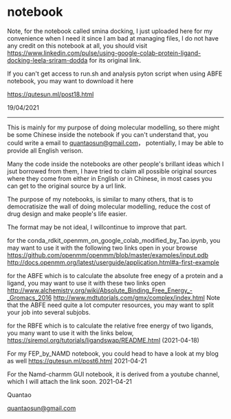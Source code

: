 # notebook

Note, for the notebook called smina docking, I just uploaded here for my convenience when I need it  since I am bad at managing files, I do not have any credit on this notebook at all, you should visit https://www.linkedin.com/pulse/using-google-colab-protein-ligand-docking-leela-sriram-dodda for its original link.

If you can't get access to run.sh and analysis pyton script when using ABFE notebook, you may want to download it here

https://qutesun.ml/post18.html

19/04/2021

-----------------------------------------------------------------------
This is mainly for my purpose of doing molecular modelling, so there might be some Chinese inside the notebook
if you can't understand that, you could write a email to quantaosun@gmail.com， potentially, I may be able to provide all English verison.

Many the code inside the notebooks are other people's brillant ideas which I jsut borrowed from them, I have tried to claim all possible original sources where they come from either in English or in Chinese, in most cases you can get to the original source by a url link.

The purpose of my notebooks, is similar to many others, that is to democratisize the wall of doing molecular modelling, reduce the cost of drug design and make people's life easier.

The format may be not ideal, I willcontinue to improve that part.

for the  conda_rdkit_openmm_on_google_colab_modified_by_Tao.ipynb, you may want to use it with the following two links open in your browse
https://github.com/openmm/openmm/blob/master/examples/input.pdb 
http://docs.openmm.org/latest/userguide/application.html#a-first-example

for the ABFE which is to calculate the absolute free enegy of a protein and a ligand, you may want to use it with these two links open 
http://www.alchemistry.org/wiki/Absolute_Binding_Free_Energy_-_Gromacs_2016
http://www.mdtutorials.com/gmx/complex/index.html
Note that the ABFE need quite a lot computer resources, you may want to split your job into several subjobs.

for the RBFE which is to calculate the relative free energy of two ligands, you many want to use it with the links below,
https://siremol.org/tutorials/ligandswap/README.html (2021-04-18)

For my FEP_by_NAMD notebook, you could head to have a look at my blog as well
https://qutesun.ml/post6.html 2021-04-21

For the Namd-charmm GUI notebook, it is derived from a youtube channel, which I will attach the link soon. 2021-04-21


Quantao

quantaosun@gmail.com
